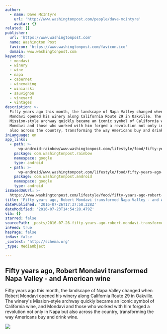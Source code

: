 ```yaml
---
author:
  - name: Dave McIntyre
    url: 'http://www.washingtonpost.com/people/dave-mcintyre'
    avatar: {}
related: []
publisher:
  url: 'https://www.washingtonpost.com'
  name: Washington Post
  favicon: 'https://www.washingtonpost.com/favicon.ico'
  domain: www.washingtonpost.com
keywords:
  - mondavi
  - winery
  - wine
  - napa
  - cabernet
  - winemaking
  - winiarski
  - sauvignon
  - vineyard
  - vintages
description: >-
  Fifty years ago this month, the landscape of Napa Valley changed when Robert
  Mondavi opened his winery along California Route 29 in Oakville. The winery's
  Mission-style archway quickly became an iconic symbol of California wine, and
  Mondavi and those who worked with him forged a revolution not only in Napa but
  also across the country, transforming the way Americans buy and drink wine.
inLanguage: en
app_links:
  - path: >-
      wp-android-rainbow/www.washingtonpost.com/lifestyle/food/fifty-years-ago-robert-mondavi-transformed-napa-valley--and-american-wine/2016/07/23/615d4a06-4de3-11e6-aa14-e0c1087f7583_story.html
    package: com.washingtonpost.rainbow
    namespace: google
    type: android
  - path: >-
      wp-android/www.washingtonpost.com/lifestyle/food/fifty-years-ago-robert-mondavi-transformed-napa-valley--and-american-wine/2016/07/23/615d4a06-4de3-11e6-aa14-e0c1087f7583_story.html
    package: com.washingtonpost.android
    namespace: google
    type: android
isBasedOnUrl: >-
  https://www.washingtonpost.com/lifestyle/food/fifty-years-ago-robert-mondavi-transformed-napa-valley--and-american-wine/2016/07/23/615d4a06-4de3-11e6-aa14-e0c1087f7583_story.html
title: 'Fifty years ago, Robert Mondavi transformed Napa Valley - and American wine'
datePublished: '2016-07-26T17:37:58.228Z'
dateModified: '2016-07-23T14:54:28.479Z'
via: {}
starred: false
sourcePath: _posts/2016-07-26-fifty-years-ago-robert-mondavi-transformed-napa-valley-an.md
inFeed: true
hasPage: false
inNav: false
_context: 'http://schema.org'
_type: MediaObject

---
```

<article style=""><h1>Fifty years ago, Robert Mondavi transformed Napa Valley - and American wine</h1><p>Fifty years ago this month, the landscape of Napa Valley changed when Robert Mondavi opened his winery along California Route 29 in Oakville. The winery's Mission-style archway quickly became an iconic symbol of California wine, and Mondavi and those who worked with him forged a revolution not only in Napa but also across the country, transforming the way Americans buy and drink wine.</p><img src="https://img.washingtonpost.com/rf/image_1484w/2010-2019/WashingtonPost/2016/07/19/Production/Food/Images/RGM%20with%20grapes1372455781.jpg" /></article>